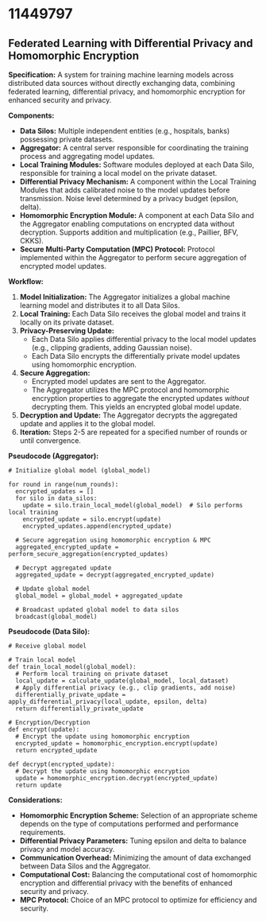 # 11449797

## Federated Learning with Differential Privacy and Homomorphic Encryption

**Specification:** A system for training machine learning models across distributed data sources without directly exchanging data, combining federated learning, differential privacy, and homomorphic encryption for enhanced security and privacy.

**Components:**

*   **Data Silos:** Multiple independent entities (e.g., hospitals, banks) possessing private datasets.
*   **Aggregator:** A central server responsible for coordinating the training process and aggregating model updates.
*   **Local Training Modules:**  Software modules deployed at each Data Silo, responsible for training a local model on the private dataset.
*   **Differential Privacy Mechanism:** A component within the Local Training Modules that adds calibrated noise to the model updates before transmission.  Noise level determined by a privacy budget (epsilon, delta).
*   **Homomorphic Encryption Module:** A component at each Data Silo and the Aggregator enabling computations on encrypted data without decryption.  Supports addition and multiplication (e.g., Paillier, BFV, CKKS).
*   **Secure Multi-Party Computation (MPC) Protocol:** Protocol implemented within the Aggregator to perform secure aggregation of encrypted model updates.

**Workflow:**

1.  **Model Initialization:** The Aggregator initializes a global machine learning model and distributes it to all Data Silos.
2.  **Local Training:** Each Data Silo receives the global model and trains it locally on its private dataset.
3.  **Privacy-Preserving Update:**
    *   Each Data Silo applies differential privacy to the local model updates (e.g., clipping gradients, adding Gaussian noise).
    *   Each Data Silo encrypts the differentially private model updates using homomorphic encryption.
4.  **Secure Aggregation:**
    *   Encrypted model updates are sent to the Aggregator.
    *   The Aggregator utilizes the MPC protocol and homomorphic encryption properties to aggregate the encrypted updates *without* decrypting them.  This yields an encrypted global model update.
5.  **Decryption and Update:** The Aggregator decrypts the aggregated update and applies it to the global model.
6.  **Iteration:** Steps 2-5 are repeated for a specified number of rounds or until convergence.

**Pseudocode (Aggregator):**

```pseudocode
# Initialize global model (global_model)

for round in range(num_rounds):
  encrypted_updates = []
  for silo in data_silos:
    update = silo.train_local_model(global_model)  # Silo performs local training
    encrypted_update = silo.encrypt(update)
    encrypted_updates.append(encrypted_update)

  # Secure aggregation using homomorphic encryption & MPC
  aggregated_encrypted_update = perform_secure_aggregation(encrypted_updates)

  # Decrypt aggregated update
  aggregated_update = decrypt(aggregated_encrypted_update)

  # Update global model
  global_model = global_model + aggregated_update

  # Broadcast updated global model to data silos
  broadcast(global_model)
```

**Pseudocode (Data Silo):**

```pseudocode
# Receive global model

# Train local model
def train_local_model(global_model):
  # Perform local training on private dataset
  local_update = calculate_update(global_model, local_dataset)
  # Apply differential privacy (e.g., clip gradients, add noise)
  differentially_private_update = apply_differential_privacy(local_update, epsilon, delta)
  return differentially_private_update

# Encryption/Decryption
def encrypt(update):
  # Encrypt the update using homomorphic encryption
  encrypted_update = homomorphic_encryption.encrypt(update)
  return encrypted_update

def decrypt(encrypted_update):
  # Decrypt the update using homomorphic encryption
  update = homomorphic_encryption.decrypt(encrypted_update)
  return update
```

**Considerations:**

*   **Homomorphic Encryption Scheme:**  Selection of an appropriate scheme depends on the type of computations performed and performance requirements.
*   **Differential Privacy Parameters:** Tuning epsilon and delta to balance privacy and model accuracy.
*   **Communication Overhead:**  Minimizing the amount of data exchanged between Data Silos and the Aggregator.
*   **Computational Cost:**  Balancing the computational cost of homomorphic encryption and differential privacy with the benefits of enhanced security and privacy.
*   **MPC Protocol:** Choice of an MPC protocol to optimize for efficiency and security.